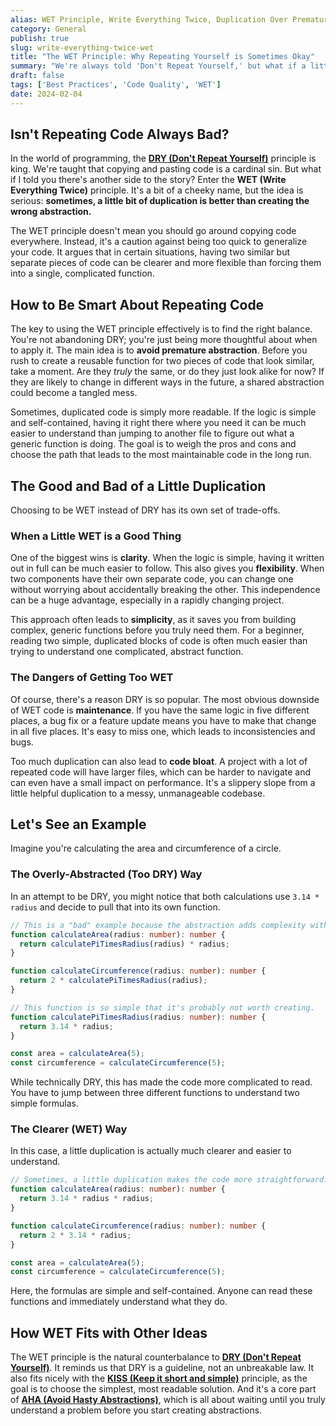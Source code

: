 ```yaml
---
alias: WET Principle, Write Everything Twice, Duplication Over Premature Abstraction, We Enjoy Typing, Waste Everyone's Time
category: General
publish: true
slug: write-everything-twice-wet
title: "The WET Principle: Why Repeating Yourself is Sometimes Okay"
summary: "We're always told 'Don't Repeat Yourself,' but what if a little duplication is actually a good thing? Let's explore the WET principle and when to embrace it."
draft: false
tags: ['Best Practices', 'Code Quality', 'WET']
date: 2024-02-04
---
```


## Isn't Repeating Code Always Bad?

In the world of programming, the [**DRY (Don't Repeat Yourself)**](/blog/dont-repeat-yourself-dry) principle is king. We're taught that copying and pasting code is a cardinal sin. But what if I told you there's another side to the story? Enter the **WET (Write Everything Twice)** principle. It's a bit of a cheeky name, but the idea is serious: **sometimes, a little bit of duplication is better than creating the wrong abstraction.**

The WET principle doesn't mean you should go around copying code everywhere. Instead, it's a caution against being too quick to generalize your code. It argues that in certain situations, having two similar but separate pieces of code can be clearer and more flexible than forcing them into a single, complicated function.

## How to Be Smart About Repeating Code

The key to using the WET principle effectively is to find the right balance. You're not abandoning DRY; you're just being more thoughtful about when to apply it. The main idea is to **avoid premature abstraction**. Before you rush to create a reusable function for two pieces of code that look similar, take a moment. Are they *truly* the same, or do they just look alike for now? If they are likely to change in different ways in the future, a shared abstraction could become a tangled mess.

Sometimes, duplicated code is simply more readable. If the logic is simple and self-contained, having it right there where you need it can be much easier to understand than jumping to another file to figure out what a generic function is doing. The goal is to weigh the pros and cons and choose the path that leads to the most maintainable code in the long run.

## The Good and Bad of a Little Duplication

Choosing to be WET instead of DRY has its own set of trade-offs.

### When a Little WET is a Good Thing

One of the biggest wins is **clarity**. When the logic is simple, having it written out in full can be much easier to follow. This also gives you **flexibility**. When two components have their own separate code, you can change one without worrying about accidentally breaking the other. This independence can be a huge advantage, especially in a rapidly changing project.

This approach often leads to **simplicity**, as it saves you from building complex, generic functions before you truly need them. For a beginner, reading two simple, duplicated blocks of code is often much easier than trying to understand one complicated, abstract function.

### The Dangers of Getting Too WET

Of course, there's a reason DRY is so popular. The most obvious downside of WET code is **maintenance**. If you have the same logic in five different places, a bug fix or a feature update means you have to make that change in all five places. It's easy to miss one, which leads to inconsistencies and bugs.

Too much duplication can also lead to **code bloat**. A project with a lot of repeated code will have larger files, which can be harder to navigate and can even have a small impact on performance. It's a slippery slope from a little helpful duplication to a messy, unmanageable codebase.

## Let's See an Example

Imagine you're calculating the area and circumference of a circle.

### The Overly-Abstracted (Too DRY) Way

In an attempt to be DRY, you might notice that both calculations use `3.14 * radius` and decide to pull that into its own function.

```typescript
// This is a "bad" example because the abstraction adds complexity without much benefit.
function calculateArea(radius: number): number {
  return calculatePiTimesRadius(radius) * radius;
}

function calculateCircumference(radius: number): number {
  return 2 * calculatePiTimesRadius(radius);
}

// This function is so simple that it's probably not worth creating.
function calculatePiTimesRadius(radius: number): number {
  return 3.14 * radius;
}

const area = calculateArea(5);
const circumference = calculateCircumference(5);
```
While technically DRY, this has made the code more complicated to read. You have to jump between three different functions to understand two simple formulas.

### The Clearer (WET) Way

In this case, a little duplication is actually much clearer and easier to understand.

```typescript
// Sometimes, a little duplication makes the code more straightforward.
function calculateArea(radius: number): number {
  return 3.14 * radius * radius;
}

function calculateCircumference(radius: number): number {
  return 2 * 3.14 * radius;
}

const area = calculateArea(5);
const circumference = calculateCircumference(5);
```
Here, the formulas are simple and self-contained. Anyone can read these functions and immediately understand what they do.

## How WET Fits with Other Ideas

The WET principle is the natural counterbalance to [**DRY (Don't Repeat Yourself)**](/blog/dont-repeat-yourself-dry). It reminds us that DRY is a guideline, not an unbreakable law. It also fits nicely with the [**KISS (Keep it short and simple)**](/blog/kiss-keep-it-short-and-simple) principle, as the goal is to choose the simplest, most readable solution. And it's a core part of [**AHA (Avoid Hasty Abstractions)**](/blog/avoid-hasty-abstractions-aha), which is all about waiting until you truly understand a problem before you start creating abstractions.
